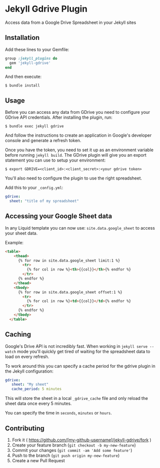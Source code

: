 # Jekyll Gdrive Plugin

Access data from a Google Drive Spreadsheet in your Jekyll sites

## Installation

Add these lines to your Gemfile:

```ruby
group :jekyll_plugins do
  gem 'jekyll-gdrive'
end
```

And then execute:

    $ bundle install

## Usage

Before you can access any data from GDrive you need to configure your GDrive API credentials. After installing the plugin, run:

    $ bundle exec jekyll gdrive

And follow the instructions to create an application in Google's developer console and generate a refresh token.

Once you have the token, you need to set it up as an environment variable before running `jekyll build`. The GDrive plugin will give you an export statement you can use to setup your environment:

    $ export GDRIVE=<client_id>:<client_secret>:<your gdrive token>

You'll also need to configure the plugin to use the right spreadsheet.

Add this to your `_config.yml`:

```yaml
gdrive:
  sheet: "title of my spreadsheet"
```

## Accessing your Google Sheet data

In any Liquid template you can now use: `site.data.google_sheet` to access your sheet data.

Example:

```html
<table>
    <thead>
      {% for row in site.data.google_sheet limit:1 %}
        <tr>
          {% for col in row %}<th>{{col}}</th>{% endfor %}
        </tr>
      {% endfor %}
    </thead>
    <tbody>
      {% for row in site.data.google_sheet offset:1 %}
        <tr>
          {% for col in row %}<td>{{col}}</td>{% endfor %}
        </tr>
      {% endfor %}  
    </tbody>
  </table>
```

## Caching

Google's Drive API is not incredibly fast. When working in `jekyll serve --watch` mode you'll quickly get tired of waiting for the spreadsheet data to load on every refresh.

To work around this you can specify a cache period for the gdrive plugin in the Jekyll configuration:

```yaml
gdrive:
   sheet: "My sheet"
   cache_period: 5 minutes
```

This will store the sheet in a local `_gdrive_cache` file and only reload the sheet data once every 5 minutes.

You can specify the time in `seconds`, `minutes` or `hours`.

## Contributing

1. Fork it ( https://github.com/[my-github-username]/jekyll-gdrive/fork )
2. Create your feature branch (`git checkout -b my-new-feature`)
3. Commit your changes (`git commit -am 'Add some feature'`)
4. Push to the branch (`git push origin my-new-feature`)
5. Create a new Pull Request
